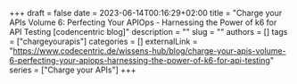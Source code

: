 +++ 
draft = false
date = 2023-06-14T00:16:29+02:00
title = "Charge your APIs Volume 6: Perfecting Your APIOps - Harnessing the Power of k6 for API Testing [codencentric blog]"
description = ""
slug = ""
authors = []
tags = ["chargeyourapis"]
categories = []
externalLink = "https://www.codecentric.de/wissens-hub/blog/charge-your-apis-volume-6-perfecting-your-apiops-harnessing-the-power-of-k6-for-api-testing"
series = ["Charge your APIs"]
+++
